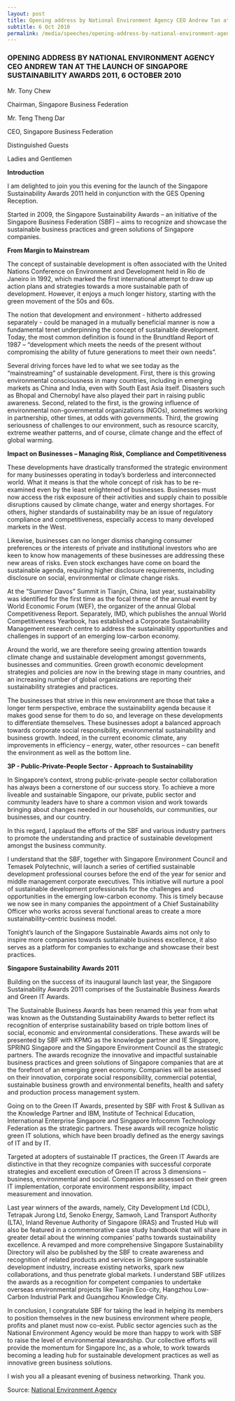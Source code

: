 ```yaml
---
layout: post
title: Opening address by National Environment Agency CEO Andrew Tan at the launch of Singapore Sustainability Awards 2011, 6 October 2010
subtitle: 6 Oct 2010
permalink: /media/speeches/opening-address-by-national-environment-agency-ceo-andrew-tan-at-the-launch-of-singapore-sustainability-awards-2011-6-october-2010
---
```


### OPENING ADDRESS BY NATIONAL ENVIRONMENT AGENCY CEO ANDREW TAN AT THE LAUNCH OF SINGAPORE SUSTAINABILITY AWARDS 2011, 6 OCTOBER 2010

Mr. Tony Chew

Chairman, Singapore Business Federation

Mr. Teng Theng Dar

CEO, Singapore Business Federation

Distinguished Guests

Ladies and Gentlemen

**Introduction**

I am delighted to join you this evening for the launch of the Singapore Sustainability Awards 2011 held in conjunction with the GES Opening Reception.

Started in 2009, the Singapore Sustainability Awards – an initiative of the Singapore Business Federation (SBF) – aims to recognize and showcase the sustainable business practices and green solutions of Singapore companies.

**From Margin to Mainstream**

The concept of sustainable development is often associated with the United Nations Conference on Environment and Development held in Rio de Janeiro in 1992, which marked the first international attempt to draw up action plans and strategies towards a more sustainable path of development. However, it enjoys a much longer history, starting with the green movement of the 50s and 60s.

The notion that development and environment - hitherto addressed separately - could be managed in a mutually beneficial manner is now a fundamental tenet underpinning the concept of sustainable development. Today, the most common definition is found in the Brundtland Report of 1987 – “development which meets the needs of the present without compromising the ability of future generations to meet their own needs”.

Several driving forces have led to what we see today as the “mainstreaming” of sustainable development. First, there is this growing environmental consciousness in many countries, including in emerging markets as China and India, even with South East Asia itself. Disasters such as Bhopal and Chernobyl have also played their part in raising public awareness. Second, related to the first, is the growing influence of environmental non-governmental organizations (NGOs), sometimes working in partnership, other times, at odds with governments. Third, the growing seriousness of challenges to our environment, such as resource scarcity, extreme weather patterns, and of course, climate change and the effect of global warming.

**Impact on Businesses – Managing Risk, Compliance and Competitiveness**

These developments have drastically transformed the strategic environment for many businesses operating in today’s borderless and interconnected world. What it means is that the whole concept of risk has to be re-examined even by the least enlightened of businesses. Businesses must now access the risk exposure of their activities and supply chain to possible disruptions caused by climate change, water and energy shortages. For others, higher standards of sustainability may be an issue of regulatory compliance and competitiveness, especially access to many developed markets in the West.

Likewise, businesses can no longer dismiss changing consumer preferences or the interests of private and institutional investors who are keen to know how managements of these businesses are addressing these new areas of risks. Even stock exchanges have come on board the sustainable agenda, requiring higher disclosure requirements, including disclosure on social, environmental or climate change risks.

At the “Summer Davos” Summit in Tianjin, China, last year, sustainability was identified for the first time as the focal theme of the annual event by World Economic Forum (WEF), the organizer of the annual Global Competitiveness Report. Separately, IMD, which publishes the annual World Competitiveness Yearbook, has established a Corporate Sustainability Management research centre to address the sustainability opportunities and challenges in support of an emerging low-carbon economy.

Around the world, we are therefore seeing growing attention towards climate change and sustainable development amongst governments, businesses and communities. Green growth economic development strategies and policies are now in the brewing stage in many countries, and an increasing number of global organizations are reporting their sustainability strategies and practices.

The businesses that strive in this new environment are those that take a longer term perspective, embrace the sustainability agenda because it makes good sense for them to do so, and leverage on these developments to differentiate themselves. These businesses adopt a balanced approach towards corporate social responsibility, environmental sustainability and business growth. Indeed, in the current economic climate, any improvements in efficiency – energy, water, other resources – can benefit the environment as well as the bottom line.

**3P - Public-Private-People Sector - Approach to Sustainability**

In Singapore’s context, strong public-private-people sector collaboration has always been a cornerstone of our success story. To achieve a more liveable and sustainable Singapore, our private, public sector and community leaders have to share a common vision and work towards bringing about changes needed in our households, our communities, our businesses, and our country.

In this regard, I applaud the efforts of the SBF and various industry partners to promote the understanding and practice of sustainable development amongst the business community.

I understand that the SBF, together with Singapore Environment Council and Temasek Polytechnic, will launch a series of certified sustainable development professional courses before the end of the year for senior and middle management corporate executives. This initiative will nurture a pool of sustainable development professionals for the challenges and opportunities in the emerging low-carbon economy. This is timely because we now see in many companies the appointment of a Chief Sustainability Officer who works across several functional areas to create a more sustainability-centric business model.

Tonight’s launch of the Singapore Sustainable Awards aims not only to inspire more companies towards sustainable business excellence, it also serves as a platform for companies to exchange and showcase their best practices.

**Singapore Sustainability Awards 2011**

Building on the success of its inaugural launch last year, the Singapore Sustainability Awards 2011 comprises of the Sustainable Business Awards and Green IT Awards.

The Sustainable Business Awards has been renamed this year from what was known as the Outstanding Sustainability Awards to better reflect its recognition of enterprise sustainability based on triple bottom lines of social, economic and environmental considerations. These awards will be presented by SBF with KPMG as the knowledge partner and IE Singapore, SPRING Singapore and the Singapore Environment Council as the strategic partners. The awards recognize the innovative and impactful sustainable business practices and green solutions of Singapore companies that are at the forefront of an emerging green economy. Companies will be assessed on their innovation, corporate social responsibility, commercial potential, sustainable business growth and environmental benefits, health and safety and production process management system.

Going on to the Green IT Awards, presented by SBF with Frost & Sullivan as the Knowledge Partner and IBM, Institute of Technical Education, International Enterprise Singapore and Singapore Infocomm Technology Federation as the strategic partners. These awards will recognize holistic green IT solutions, which have been broadly defined as the energy savings of IT and by IT.

Targeted at adopters of sustainable IT practices, the Green IT Awards are distinctive in that they recognize companies with successful corporate strategies and excellent execution of Green IT across 3 dimensions – business, environmental and social. Companies are assessed on their green IT implementation, corporate environment responsibility, impact measurement and innovation.

Last year winners of the awards, namely, City Development Ltd (CDL), Tetrapak Jurong Ltd, Senoko Energy, Samwoh, Land Transport Authority (LTA), Inland Revenue Authority of Singapore (IRAS) and Trusted Hub will also be featured in a commemorative case study handbook that will share in greater detail about the winning companies’ paths towards sustainability excellence. A revamped and more comprehensive Singapore Sustainability Directory will also be published by the SBF to create awareness and recognition of related products and services in Singapore sustainable development industry, increase existing networks, spark new collaborations, and thus penetrate global markets. I understand SBF utilizes the awards as a recognition for competent companies to undertake overseas environmental projects like Tianjin Eco-city, Hangzhou Low-Carbon Industrial Park and Guangzhou Knowledge City.

In conclusion, I congratulate SBF for taking the lead in helping its members to position themselves in the new business environment where people, profits and planet must now co-exist. Public sector agencies such as the National Environment Agency would be more than happy to work with SBF to raise the level of environmental stewardship. Our collective efforts will provide the momentum for Singapore Inc, as a whole, to work towards becoming a leading hub for sustainable development practices as well as innovative green business solutions.

I wish you all a pleasant evening of business networking. Thank you.


Source: [<a href="https://www.nea.gov.sg/" target="_blank">National Environment Agency</a>](https://www.nea.gov.sg/)